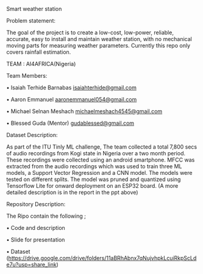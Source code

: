 Smart weather station

Problem statement:

The goal of the project is to create a low-cost, low-power, reliable, accurate, easy to install and maintain weather station, with no mechanical moving parts for measuring weather parameters. Currently this repo only covers rainfall estimation.


TEAM : AI4AFRICA(Nigeria)

Team Members: 

•	Isaiah Terhide Barnabas isaiahterhide@gmail.com

•	Aaron Emmanuel  aaronemmanuel054@gmail.com

•	Michael Selnan Meshach  michaelmeshach4545@gmail.com

•	 Blessed Guda (Mentor)	gudablessed@gmail.com

Dataset Description:

As part of the ITU Tinly ML challenge, The team collected a total 7,800 secs of audio recordings from Kogi state in Nigeria over a two month period. These recordings were collected using an android smartphone. MFCC was extracted from the audio recordings which was used to train three ML models, a Support Vector Regression  and a CNN model. The models were tested on different splits. The model was pruned and quantized using Tensorflow Lite for onward deployment on an ESP32 board. (A more detailed description is in the report in the ppt above)

Repository Description:

The Ripo contain the following ;

•	Code and description

•	Slide for presentation 

•	Dataset (https://drive.google.com/drive/folders/11aBRhAbnx7qNujvhpkLcuiRkpScLde7u?usp=share_link)


